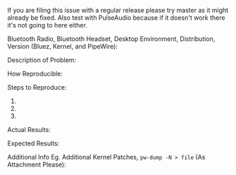 If you are filing this issue with a regular release please try master as it might already be fixed. Also test with PulseAudio because if it doesn't work there it's not going to here either.

Bluetooth Radio, Bluetooth Headset, Desktop Environment, Distribution, Version (Bluez, Kernel, and PipeWire):


Description of Problem:


How Reproducible:


Steps to Reproduce:


 1.
 2.
 3.


Actual Results:


Expected Results:


Additional Info Eg. Additional Kernel Patches, `pw-dump -N > file` (As Attachment Please):
